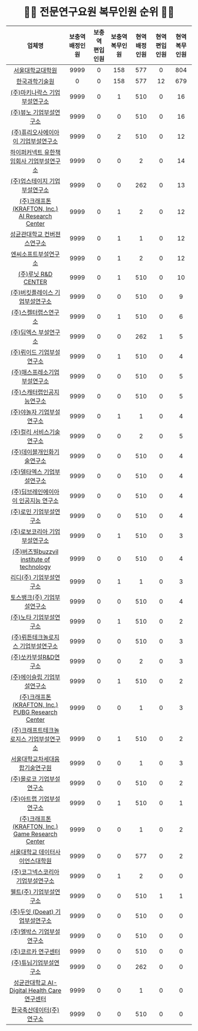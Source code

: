 <div align=center> <h1> 🧑‍💻 전문연구요원 복무인원 순위 🧑‍💻 </h1> </div>

<div align=center>

|업체명|보충역 배정인원|보충역 편입인원|보충역 복무인원|현역 배정인원|현역 편입인원|현역 복무인원|
|:-:|:-:|:-:|:-:|:-:|:-:|:-:|
|[서울대학교대학원](https://github.com/Zerohertz/awesome-jmy/blob/main/prop/time/서울대학교대학원.png)|9999|0|158|577|0|804|
|[한국과학기술원](https://github.com/Zerohertz/awesome-jmy/blob/main/prop/time/한국과학기술원.png)|0|0|158|577|12|679|
|[(주)마키나락스 기업부설연구소](https://github.com/Zerohertz/awesome-jmy/blob/main/prop/time/주마키나락스기업부설연구소.png)|9999|0|1|510|0|16|
|[(주)뷰노 기업부설연구소](https://github.com/Zerohertz/awesome-jmy/blob/main/prop/time/주뷰노기업부설연구소.png)|9999|0|0|510|0|16|
|[(주)퓨리오사에이아이 기업부설연구소](https://github.com/Zerohertz/awesome-jmy/blob/main/prop/time/주퓨리오사에이아이기업부설연구소.png)|9999|0|2|510|0|12|
|[하이퍼커넥트 유한책임회사 기업부설연구소](https://github.com/Zerohertz/awesome-jmy/blob/main/prop/time/하이퍼커넥트유한책임회사기업부설연구소.png)|9999|0|0|2|0|14|
|[(주)업스테이지 기업부설연구소](https://github.com/Zerohertz/awesome-jmy/blob/main/prop/time/주업스테이지기업부설연구소.png)|9999|0|0|262|0|13|
|[(주)크래프톤(KRAFTON, Inc.) AI Research Center](https://github.com/Zerohertz/awesome-jmy/blob/main/prop/time/주크래프톤KRAFTON,Inc.AIResearchCenter.png)|9999|0|1|2|0|12|
|[성균관대학교 컨버젼스연구소](https://github.com/Zerohertz/awesome-jmy/blob/main/prop/time/성균관대학교컨버젼스연구소.png)|9999|0|1|1|0|12|
|[엔씨소프트부설연구소](https://github.com/Zerohertz/awesome-jmy/blob/main/prop/time/엔씨소프트부설연구소.png)|9999|0|1|2|0|12|
|[(주)루닛 R&D CENTER](https://github.com/Zerohertz/awesome-jmy/blob/main/prop/time/주루닛R&DCENTER.png)|9999|0|1|510|0|10|
|[(주)버킷플레이스 기업부설연구소](https://github.com/Zerohertz/awesome-jmy/blob/main/prop/time/주버킷플레이스기업부설연구소.png)|9999|0|0|510|0|9|
|[(주)스켈터랩스연구소](https://github.com/Zerohertz/awesome-jmy/blob/main/prop/time/주스켈터랩스연구소.png)|9999|0|1|510|0|6|
|[(주)딥엑스 부설연구소](https://github.com/Zerohertz/awesome-jmy/blob/main/prop/time/주딥엑스부설연구소.png)|9999|0|0|262|1|5|
|[(주)뤼이드 기업부설연구소](https://github.com/Zerohertz/awesome-jmy/blob/main/prop/time/주뤼이드기업부설연구소.png)|9999|0|1|510|0|4|
|[(주)매스프레소기업부설연구소](https://github.com/Zerohertz/awesome-jmy/blob/main/prop/time/주매스프레소기업부설연구소.png)|9999|0|0|510|0|5|
|[(주)스캐터랩인공지능연구소](https://github.com/Zerohertz/awesome-jmy/blob/main/prop/time/주스캐터랩인공지능연구소.png)|9999|0|0|510|0|5|
|[(주)야놀자 기업부설연구소](https://github.com/Zerohertz/awesome-jmy/blob/main/prop/time/주야놀자기업부설연구소.png)|9999|0|1|1|0|4|
|[(주)컬리 서비스기술연구소](https://github.com/Zerohertz/awesome-jmy/blob/main/prop/time/주컬리서비스기술연구소.png)|9999|0|0|2|0|5|
|[(주)데이블개인화기술연구소](https://github.com/Zerohertz/awesome-jmy/blob/main/prop/time/주데이블개인화기술연구소.png)|9999|0|0|510|0|4|
|[(주)델타엑스 기업부설연구소](https://github.com/Zerohertz/awesome-jmy/blob/main/prop/time/주델타엑스기업부설연구소.png)|9999|0|0|510|0|4|
|[(주)딥브레인에이아이 인공지능 연구소](https://github.com/Zerohertz/awesome-jmy/blob/main/prop/time/주딥브레인에이아이인공지능연구소.png)|9999|0|0|510|0|4|
|[(주)로민 기업부설연구소](https://github.com/Zerohertz/awesome-jmy/blob/main/prop/time/주로민기업부설연구소.png)|9999|0|0|510|0|4|
|[(주)로보코리아 기업부설연구소](https://github.com/Zerohertz/awesome-jmy/blob/main/prop/time/주로보코리아기업부설연구소.png)|9999|0|1|510|0|3|
|[(주)버즈빌buzzvil institute of technology](https://github.com/Zerohertz/awesome-jmy/blob/main/prop/time/주버즈빌buzzvilinstituteoftechnology.png)|9999|0|0|510|0|4|
|[리디(주) 기업부설연구소](https://github.com/Zerohertz/awesome-jmy/blob/main/prop/time/리디주기업부설연구소.png)|9999|0|1|1|0|3|
|[토스뱅크(주) 기업부설연구소](https://github.com/Zerohertz/awesome-jmy/blob/main/prop/time/토스뱅크주기업부설연구소.png)|9999|0|0|510|0|4|
|[(주)노타 기업부설연구소](https://github.com/Zerohertz/awesome-jmy/blob/main/prop/time/주노타기업부설연구소.png)|9999|0|1|510|0|2|
|[(주)뤼튼테크놀로지스 기업부설연구소](https://github.com/Zerohertz/awesome-jmy/blob/main/prop/time/주뤼튼테크놀로지스기업부설연구소.png)|9999|0|0|510|0|3|
|[(주)쏘카부설R&D연구소](https://github.com/Zerohertz/awesome-jmy/blob/main/prop/time/주쏘카부설R&D연구소.png)|9999|0|0|2|0|3|
|[(주)에이슬립 기업부설연구소](https://github.com/Zerohertz/awesome-jmy/blob/main/prop/time/주에이슬립기업부설연구소.png)|9999|0|1|510|0|2|
|[(주)크래프톤(KRAFTON, Inc.) PUBG Research Center](https://github.com/Zerohertz/awesome-jmy/blob/main/prop/time/주크래프톤KRAFTON,Inc.PUBGResearchCenter.png)|9999|0|0|1|0|3|
|[(주)크래프트테크놀로지스 기업부설연구소](https://github.com/Zerohertz/awesome-jmy/blob/main/prop/time/주크래프트테크놀로지스기업부설연구소.png)|9999|0|1|510|0|2|
|[서울대학교차세대융합기술연구원](https://github.com/Zerohertz/awesome-jmy/blob/main/prop/time/서울대학교차세대융합기술연구원.png)|9999|0|0|1|0|3|
|[(주)몰로코 기업부설연구소](https://github.com/Zerohertz/awesome-jmy/blob/main/prop/time/주몰로코기업부설연구소.png)|9999|0|0|510|0|2|
|[(주)아트랩 기업부설연구소](https://github.com/Zerohertz/awesome-jmy/blob/main/prop/time/주아트랩기업부설연구소.png)|9999|0|1|510|0|1|
|[(주)크래프톤(KRAFTON, Inc.) Game Research Center](https://github.com/Zerohertz/awesome-jmy/blob/main/prop/time/주크래프톤KRAFTON,Inc.GameResearchCenter.png)|9999|0|0|1|0|2|
|[서울대학교 데이터사이언스대학원](https://github.com/Zerohertz/awesome-jmy/blob/main/prop/time/서울대학교데이터사이언스대학원.png)|9999|0|0|577|0|2|
|[(주)코그넥스코리아 기업부설연구소](https://github.com/Zerohertz/awesome-jmy/blob/main/prop/time/주코그넥스코리아기업부설연구소.png)|9999|0|1|2|0|0|
|[웰트(주) 기업부설연구소](https://github.com/Zerohertz/awesome-jmy/blob/main/prop/time/웰트주기업부설연구소.png)|9999|0|0|510|1|1|
|[(주)두잇 (Doeat) 기업부설연구소](https://github.com/Zerohertz/awesome-jmy/blob/main/prop/time/주두잇Doeat기업부설연구소.png)|9999|0|0|510|0|0|
|[(주)엘박스 기업부설연구소](https://github.com/Zerohertz/awesome-jmy/blob/main/prop/time/주엘박스기업부설연구소.png)|9999|0|0|510|0|0|
|[(주)코르카 연구센터](https://github.com/Zerohertz/awesome-jmy/blob/main/prop/time/주코르카연구센터.png)|9999|0|0|510|0|0|
|[(주)튜닙기업부설연구소](https://github.com/Zerohertz/awesome-jmy/blob/main/prop/time/주튜닙기업부설연구소.png)|9999|0|0|262|0|0|
|[성균관대학교 AI-Digital Health Care 연구센터](https://github.com/Zerohertz/awesome-jmy/blob/main/prop/time/성균관대학교AI-DigitalHealthCare연구센터.png)|9999|0|0|1|0|0|
|[한국축산데이터(주) 연구소](https://github.com/Zerohertz/awesome-jmy/blob/main/prop/time/한국축산데이터주연구소.png)|9999|0|0|510|0|0|

</div>